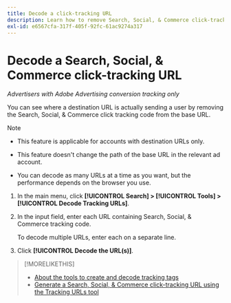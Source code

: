 ```yaml
---
title: Decode a click-tracking URL
description: Learn how to remove Search, Social, & Commerce click-tracking code from a base URL.
exl-id: e6567cfa-317f-405f-92fc-61ac9274a317
---
```

# Decode a Search, Social, & Commerce click-tracking URL

*Advertisers with Adobe Advertising conversion tracking only*

You can see where a destination URL is actually sending a user by removing the Search, Social, & Commerce click tracking code from the base URL.

>[!NOTE]
>
>* This feature is applicable for accounts with destination URLs only.
>
>* This feature doesn't change the path of the base URL in the relevant ad account.
>
>* You can decode as many URLs at a time as you want, but the performance depends on the browser you use.

1. In the main menu, click **[!UICONTROL Search] > [!UICONTROL Tools] > [!UICONTROL Decode Tracking URLs]**.

1. In the input field, enter each URL containing Search, Social, & Commerce tracking code.

   To decode multiple URLs, enter each on a separate line.

1. Click **[!UICONTROL Decode the URL(s)]**.

>[!MORELIKETHIS]
>
>* [About the tools to create and decode tracking tags](tracking-tools-about.md)
>* [Generate a Search, Social, & Commerce click-tracking URL using the Tracking URLs tool](click-tracking-url-generate.md)
